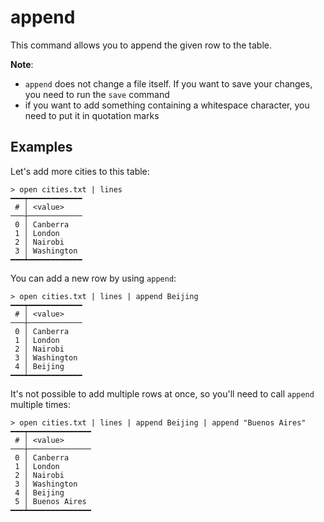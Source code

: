 # append
This command allows you to  append the given row to the table.

**Note**: 
- `append` does not change a file itself. If you want to save your changes, you need to run the `save` command
- if you want to add something containing a whitespace character, you need to put it in quotation marks

## Examples

Let's add more cities to this table:

```shell
> open cities.txt | lines
━━━┯━━━━━━━━━━━━
 # │ <value>
───┼────────────
 0 │ Canberra
 1 │ London
 2 │ Nairobi
 3 │ Washington
━━━┷━━━━━━━━━━━━
```

You can add a new row by using `append`:

```shell
> open cities.txt | lines | append Beijing
━━━┯━━━━━━━━━━━━
 # │ <value>
───┼────────────
 0 │ Canberra
 1 │ London
 2 │ Nairobi
 3 │ Washington
 4 │ Beijing
━━━┷━━━━━━━━━━━━
```

It's not possible to add multiple rows at once, so you'll need to call `append` multiple times:

```shell
> open cities.txt | lines | append Beijing | append "Buenos Aires"
━━━┯━━━━━━━━━━━━━━
 # │ <value>
───┼──────────────
 0 │ Canberra
 1 │ London
 2 │ Nairobi
 3 │ Washington
 4 │ Beijing
 5 │ Buenos Aires
━━━┷━━━━━━━━━━━━━━
```
